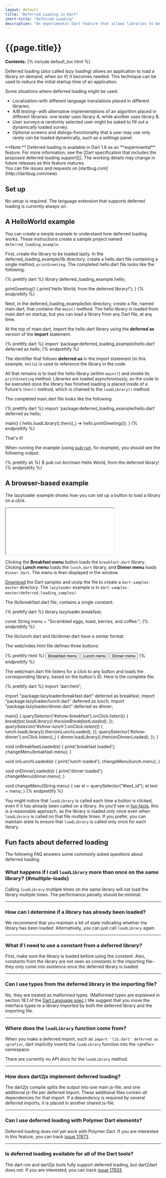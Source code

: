 ```yaml
---
layout: default
title: "Deferred Loading in Dart"
short-title: "Deferred Loading"
description: "An experimental Dart feature that allows libraries to be loaded lazily."
---
```


# {{page.title}}

**Contents:**
{% include default_toc.html %}

Deferred loading (also called _lazy loading_) allows an application to
load a library on demand, when (or if) it becomes needed. This technique
can be used to reduce the initial startup time of an application.

Some situations where deferred loading might be used:

* Localization&ndash;with different language translations placed in
  different libraries.
* A/B testing&ndash; with
  alternative implementations of an algorithm placed in different libraries:
  one tester uses library A, while another uses library B.
* User surveys&ndash;a randomly selected user might be asked
  to fill out a dynamically loaded survey.
* Optional screens and dialogs&ndash;functionality that a user may use
  only rarely can be loaded dynamically, such as a settings panel.

<aside class="alert alert-info" markdown="1">
**Note:** Deferred loading is available in Dart 1.6 as an
**experimental** feature. For more information, see the
[Dart specification that includes the proposed deferred loading support][].
The working details may change in future releases as this feature matures.<br>
You can file issues and requests on [dartbug.com](http://dartbug.com/new).
</aside>

## Set up

No setup is required. The language extension that supports deferred loading
is currently always on.

## A HelloWorld example

You can create a simple example to understand how deferred loading works.
These instructions create a sample project named `deferred_loading_example`.

First, create the library to be loaded lazily.
In the deferred_loading_example/lib directory,
create a hello.dart file containing a single method, `printGreeting`.
The completed hello.dart file looks like the following:

{% prettify dart %}
library deferred_loading_example.hello;

printGreeting() {
  print('Hello World, from the deferred library!');
}
{% endprettify %}

Next, in the deferred_loading_example/bin directory, create a file,
named main.dart, that contains the `main()` method.
The hello library is loaded from main.dart on startup,
but you can load a library from any Dart file, at any time.

At the top of main.dart, import the hello.dart library
using the **deferred as** version of the **import** statement.

{% prettify dart %}
import 'package:deferred_loading_example/hello.dart' deferred as hello;
{% endprettify %}

The identifier that follows **deferred as** in the import
statement (in this example, `hello`) is used to reference the
library in the code.

All that remains is to load the hello library (within `main()`)
and invoke its `printGreeting` method. Libraries are loaded
asynchronously, so the code to be executed once the library has finished
loading is placed inside of a Future's `then()` method, which is chained to
the `loadLibrary()` method.

The completed main.dart file looks like the following:

{% prettify dart %}
import 'package:deferred_loading_example/hello.dart' deferred as hello;

main() {
  hello.loadLibrary().then((_) => hello.printGreeting());
}
{% endprettify %}

That's it!

When running the example (using [pub run](/tools/pub/cmd/pub-run.html),
for example), you should see the following output:

{% prettify sh %}
$ pub run bin/main
Hello World, from the deferred library!
{% endprettify %}

## A browser-based example

The lazyloader example shows how you can set up a button to load
a library on a click.

<iframe class="running-lazyloader-frame"
        style="height:150px;width:350px;"
        src="examples/lazyloader/index.html">
</iframe>

Clicking the **Breakfast menu** button loads the
`breakfast.dart` library. Clicking **Lunch menu**
loads the `lunch.dart` library, and **Dinner menu** loads `dinner.dart`.
The menu is then displayed in the window.

[Download][] the Dart samples and unzip the file to create a
`dart-samples-master` directory. The `lazyloader` example is in 
`dart-samples-master/deferred_loading_samples/`.

The lib/breakfast.dart file, contains a single constant.

{% prettify dart %}
library lazyloader.breakfast;

const String menu = "Scrambled eggs, toast, berries, and coffee.";
{% endprettify %}

The lib/lunch.dart and lib/dinner.dart have a similar format.

The web/index.html file defines three buttons:

{% prettify html %}
<button id="show-breakfast">Breakfast menu</button>
<button id="show-lunch">Lunch menu</button>
<button id="show-dinner">Dinner menu</button>
{% endprettify %}

The web/main.dart file listens for a click to any button and
loads the corresponding library, based on the button's ID.
Here is the complete file:

{% prettify dart %}
import 'dart:html';

import "package:lazyloader/breakfast.dart" deferred as breakfast;
import "package:lazyloader/lunch.dart"     deferred as lunch;
import "package:lazyloader/dinner.dart"    deferred as dinner;

main() {
  querySelector('#show-breakfast').onClick.listen((_) {
    breakfast.loadLibrary().then(onBreakfastLoaded);
  });
  querySelector('#show-lunch').onClick.listen((_) {
    lunch.loadLibrary().then(onLunchLoaded);
  });
  querySelector('#show-dinner').onClick.listen((_) {
    dinner.loadLibrary().then(onDinnerLoaded);
  });
}

void onBreakfastLoaded(e) {
  print('breakfast loaded');
  changeMenu(breakfast.menu);
}

void onLunchLoaded(e) {
  print('lunch loaded');
  changeMenu(lunch.menu);
}

void onDinnerLoaded(e) {
  print('dinner loaded');
  changeMenu(dinner.menu);
}

void changeMenu(String menu) {
  var el = querySelector("#text_id");
  el.text = menu;
}
{% endprettify %}

You might notice that `loadLibrary` is called each time a button is clicked,
even if it has already been called on a library. As you'll see in
[fun facts](#multiple-loads), this is a reasonable approach,
as the library is loaded only once even when `loadLibrary` is called on that
file multiple times.
If you prefer, you can maintain state to ensure that `loadLibrary`
is called only once for each library.


## Fun facts about deferred loading

The following FAQ answers some commonly asked questions about deferred loading.

### What happens if I call `loadLibrary` more than once on the same library? {#multiple-loads}

Calling `loadLibrary` multiple times on the same library will not
load the library multiple times. The performance penalty should be
minimal.

---

### How can I determine if a library has already been loaded?

We recommend that you maintain a bit of state indicating whether the 
library has been loaded.
Alternatively, you can just call `loadLibrary` again.

---

### What if I need to use a constant from a deferred library?

First, make sure the library is loaded before using the constant.
Also, constants from the library are not seen as constants in the
importing file&ndash;they only come into existence once the deferred
library is loaded.
  
---

### Can I use types from the deferred library in the importing file?

No, they are treated as malformed types.
(Malformed types are explained in section 18.1 of the
[Dart Language spec](/docs/spec/).)
We suggest that you move the interface types to a library
imported by both the deferred library and the importing file.

---

### Where does the `loadLibrary` function come from?

When you make a deferred import, such as
`import 'lib.dart' deferred as <prefix>`,
dart implicitly inserts the `loadLibrary` function into the &lt;prefix&gt;
namespace.

There are currently no API docs for the `loadLibrary` method.

---

### How does dart2js implement deferred loading?

The dart2js compile splits the output into one main js-file,
and one additional js-file per deferred import. These additional
files contain all dependencies for that import.
If a dependency is required by several deferred imports,
it is placed in another shared js-file.

---

### Can I use deferred loading with Polymer Dart elements?

Deferred loading does not yet work with Polymer Dart. 
If you are interested in this feature, you can track
[issue 17873](https://code.google.com/p/dart/issues/detail?id=17873).

---

### Is deferred loading available for all of the Dart tools?

The dart-vm and dart2js tools fully support deferred loading,
but dart2dart does not. If you are interested, you can track
[issue 17933](https://code.google.com/p/dart/issues/detail?id=17933).

[Dart specification that includes the proposed deferred loading support]: /docs/spec/proposedDartLangSpec.pdf

[Download]: https://github.com/dart-lang/dart-samples/archive/master.zip
